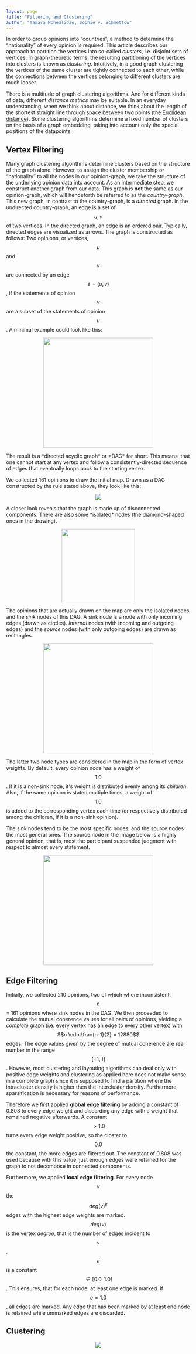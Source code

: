 ```yaml
---
layout: page
title: "Filtering and Clustering"
author: "Tamara Mchedlidze, Sophie v. Schmettow"
---
```


In order to group opinions into “countries”, a method to determine the “nationality” of every opinion is required. This article describes our approach to partition the vertices into so-called *clusters*, i.e. disjoint sets of vertices.  In graph-theoretic terms, the resulting  partitioning  of the vertices into clusters is known as *clustering*.   Intuitively, in a good graph clustering the vertices of the same cluster are tightly connected to each other, while the connections between the vertices belonging to different clusters are much looser. 

There is a multitude of graph clustering algorithms. And for different kinds of data, different *distance metrics* may be suitable. In an everyday understanding, 
when we think about distance, we think about the length of the shortest straight line through space between two points (the [Euclidean distance](https://en.wikipedia.org/wiki/Euclidean_distance)). Some clustering algorithms determine a fixed number of clusters on the basis of a graph embedding, taking into account only the spacial positions of the datapoints. 


## Vertex Filtering

Many graph clustering algorithms determine clusters based on the structure of the graph alone.
However, to assign the cluster membership or “nationality” to all the nodes in our opinion-graph, we take the structure of the underlying opinion data into account.
As an intermediate step, we construct another graph from our data. This graph is **not** the same as our opinion-graph, which will henceforth be referred to as the *country-graph*. This new graph, in contrast to the country-graph, is a *directed* graph. In the undirected country-graph, an edge is a set of $${u,v}$$ of two vertices. In the directed graph, an edge is an ordered pair. Typically, directed edges are visualized as arrows. The graph is constructed as follows:
Two opinions, or vertices, $$u$$ and $$v$$ are connected by an edge $$e = (u,v)$$, if the statements of opinion $$v$$ are a subset of the statements of opinion $$u$$. A minimal example could look like this:
<p align="center">
  <img src="images/dag.png" width="300">
</p>
The result is a *directed acyclic graph* or *DAG* for short. This means, that one cannot start at any vertex and follow a consistently-directed sequence of edges that eventually loops back to the starting vertex. 

We collected 161 opinions to draw the initial map. Drawn as a DAG constructed by the rule stated above, they look like this:
<p align="center">
  <img src="images/op_dag.svg">
</p>
A closer look reveals that the graph is made up of disconnected components. There are also some *isolated* nodes (the diamond-shaped ones in the drawing).
<p align="center">
  <img src="images/subdags.svg" width="200">
</p>

The opinions that are actually drawn on the map are only the isolated nodes and the *sink* nodes of this DAG. A sink node is a node with only incoming edges (drawn as circles). *Internal* nodes (with incoming and outgoing edges) and the *source* nodes (with only outgoing edges) are drawn as rectangles. 
<p align="center">
  <img src="images/subdag.svg" width="300">
</p>

The latter two node types are considered in the map in the form of vertex weights. By default, every opinion node has a weight of $$1.0$$. If it is a non-sink node, it's weight is distributed evenly among its *children*. Also, if the same opinion is stated multiple times, a weight of $$1.0$$ is added to the corresponding vertex each time (or respectively distributed among the children, if it is a non-sink opinion). 

The sink nodes tend to be the most specific nodes, and the source nodes the most general ones. The source node in the image below is a highly general opinion, that is, most the participant suspended judgment with respect to almost every statement. 
<p align="center">
  <img src="images/root.svg" width="300">
</p>

[comment]: # (This is generically illustrated in \autoref{subfig:cluster}. It can be seen that vertices within each cluster, indicated by the dashed circles, are connected more densely than vertices belonging to different  clusters.)

## Edge Filtering

Initially, we collected 210 opinions, two of which where inconsistent. $$n$$ = 161 opinions where sink nodes in the DAG. We then proceeded to calculate the mutual coherence values for all pairs of opinions, yielding a *complete* graph (i.e. every vertex has an edge to every other vertex) with $$n \cdot\frac{n-1}{2} = 12880$$ edges. The edge values given by the degree of mutual coherence are real number in the range $$[-1,1]$$. However, most clustering and layouting algorithms can deal only with positive edge weights and clustering as applied here does not make sense in a complete graph since it is supposed to find a partition where the intracluster density is higher then the intercluster density. Furthermore, sparsification is necessary for reasons of performance.

Therefore we first applied **global edge filtering** by adding a constant of 0.808 to every edge weight and discarding any edge with a weight that remained negative afterwards. A constant $$> 1.0$$ turns every edge weight positive, so the closter to $$0.0$$ the constant, the more edges are filtered out. The constant of 0.808 was used because with this value, just enough edges were retained for the graph to not decompose in connected components. 

Furthermore, we applied **local edge filtering**. For every node $$v$$ the $$deg(v)^e$$ edges with the highest edge weights are marked. $$deg(v)$$ is the vertex *degree*, that is the number of edges incident to $$v$$. $$e$$ is a constant $$\in [0.0, 1.0]$$. This ensures, that for each node, at least one edge is marked. If $$e = 1.0$$, all edges are marked. Any edge that has been marked by at least one node is retained while ummarked edges are discarded.   



## Clustering

<p align="center">
  <img src="images/initial_graph.svg">
</p>